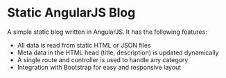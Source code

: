 # Static AngularJS Blog

A simple static blog written in AngularJS.  It has the following features:
* All data is read from static HTML or JSON files
* Meta data in the HTML head (title, description) is updated dynamically
* A single route and controller is used to handle any category
* Integration with Bootstrap for easy and responsive layout